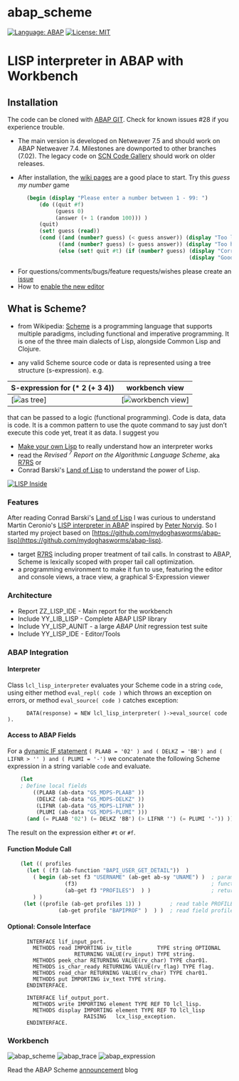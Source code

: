 # abap_scheme
[![Language: ABAP](https://img.shields.io/badge/Language-ABAP-blue.svg?style=flat)](https://www.sap.com/developer/topics/abap-platform.html)
[![License: MIT](https://img.shields.io/github/license/mashape/apistatus.svg?style=flat)](https://opensource.org/licenses/MIT)
# LISP interpreter in ABAP with Workbench

## Installation
The code can be cloned with [ABAP GIT](http://docs.abapgit.org/). Check for known issues #28 if you experience trouble.

- The main version is developed on Netweaver 7.5 and should work on ABAP Netweaver 7.4. Milestones are downported to other branches (7.02). The legacy code on [SCN Code Gallery](https://wiki.scn.sap.com/wiki/display/Snippets/Lisp+Interpreter+in+ABAP) should work on older releases.

- After installation, the [wiki pages](https://github.com/nomssi/abap_scheme/wiki) are a good place to start. Try this <i>guess my number</i> game

```Scheme
      (begin (display "Please enter a number between 1 - 99: ")
          (do ((quit #f)
               (guess 0)   
               (answer (+ 1 (random 100))) )
          (quit)
          (set! guess (read))
          (cond ((and (number? guess) (< guess answer)) (display "Too low. Please guess again: ") )
                ((and (number? guess) (> guess answer)) (display "Too high. Please guess again: ") )
                (else (set! quit #t) (if (number? guess) (display "Correct!")
                                                         (display "Good bye...") ) ) ) ) )
```

* For questions/comments/bugs/feature requests/wishes please create an [issue](https://github.com/nomssi/abap_scheme/issues)
* How to [enable the new editor](/editor)

## What is Scheme?

- from Wikipedia: [Scheme](https://en.wikipedia.org/wiki/Scheme_%28programming_language%29) is a programming language that supports multiple paradigms, including functional and imperative programming. It is one of the three main dialects of Lisp, alongside Common Lisp and Clojure.

- any valid Scheme source code or data is represented using a tree structure (s-expression). e.g. 

S-expression for (* 2 (+ 3 4)) | workbench view
--- | ---
[![as tree](https://upload.wikimedia.org/wikipedia/commons/thumb/e/e3/Corrected_S-expression_tree_2.png/220px-Corrected_S-expression_tree_2.png)] |  [![workbench view](https://github.com/nomssi/abap_scheme/blob/master/img/sample_sexp.png)]

that can be passed to a logic (functional programming). Code is data, data is code. It is a common pattern to use the quote command to say just don’t execute this code yet, treat it as data. I suggest you
- [Make your own Lisp](https://github.com/kanaka/mal/blob/master/process/guide.md) to really understand how an interpreter works
- read the _Revised <sup>7</sup> Report on the Algorithmic Language Scheme_, aka [R7RS](http://www.r7rs.org/) or 
- Conrad Barski's <a href="http://landoflisp.com/">Land of Lisp</a> to understand the power of Lisp.

[![LISP Inside](https://github.com/nomssi/abap_scheme/blob/master/img/lisplogo_256.png)](http://lisperati.com/logo.html)

### Features
After reading Conrad Barski's <a href="http://landoflisp.com/">Land of Lisp</a> I was curious to understand Martin Ceronio's <a href="https://blogs.sap.com/2015/06/24/a-lisp-interpreter-in-abap/">LISP interpreter in ABAP</a> inspired by [Peter Norvig](http://norvig.com/lispy2.html). So I started my project based on [https://github.com/mydoghasworms/abap-lisp](https://github.com/mydoghasworms/abap-lisp). 

- target [R7RS](http://www.r7rs.org/) including proper treatment of tail calls. In constrast to ABAP, Scheme is lexically scoped with proper tail call optimization.
- a programming environment to make it fun to use, featuring the editor and console views, a trace view, a graphical S-Expression viewer

### Architecture

- Report ZZ_LISP_IDE - Main report for the workbench
- Include YY_LIB_LISP - Complete ABAP LISP library
- Include YY_LISP_AUNIT - a large _ABAP Unit_ regression test suite
- Include YY_LISP_IDE - Editor/Tools

### ABAP Integration
#### Interpreter
Class `lcl_lisp_interpreter` evaluates your Scheme code in a string `code`, using either method `eval_repl( code )` which throws an exception on errors, or method `eval_source( code )` catches exception:

```ABAP
      DATA(response) = NEW lcl_lisp_interpreter( )->eval_source( code ).
```
#### Access to ABAP Fields
For a [dynamic IF statement](https://blogs.sap.com/2016/02/29/dynamic-if-condition/)
     `( PLAAB = '02' ) and ( DELKZ = 'BB') and ( LIFNR > '' ) and ( PLUMI = '-')` 
we concatenate the following Scheme expression in a string variable `code` and evaluate. 

```Scheme
    (let 
    ; Define local fields
        ((PLAAB (ab-data "GS_MDPS-PLAAB" ))
         (DELKZ (ab-data "GS_MDPS-DELKZ" ))
         (LIFNR (ab-data "GS_MDPS-LIFNR" ))
         (PLUMI (ab-data "GS_MDPS-PLUMI" )))
      (and (= PLAAB '02') (= DELKZ 'BB') (> LIFNR '') (= PLUMI '-')) ))
```

The result on the expression either `#t` or `#f`.

#### Function Module Call

```Scheme
    (let (( profiles
      (let ( (f3 (ab-function "BAPI_USER_GET_DETAIL"))  )  
        ( begin (ab-set f3 "USERNAME" (ab-get ab-sy "UNAME") )  ; param USERNAME = sy-uname
                  (f3)                                          ; function module call
                  (ab-get f3 "PROFILES")  ) )                   ; return table PROFILES
        ) )
     (let ((profile (ab-get profiles 1)) )         ; read table PROFILES index 1 INTO profile 
                (ab-get profile "BAPIPROF" )  ) )  ; read field profile-bapiprof
```

#### Optional: Console Interface

```ABAP
      INTERFACE lif_input_port.
        METHODS read IMPORTING iv_title        TYPE string OPTIONAL
                     RETURNING VALUE(rv_input) TYPE string.
        METHODS peek_char RETURNING VALUE(rv_char) TYPE char01.
        METHODS is_char_ready RETURNING VALUE(rv_flag) TYPE flag.
        METHODS read_char RETURNING VALUE(rv_char) TYPE char01.
        METHODS put IMPORTING iv_text TYPE string.
      ENDINTERFACE.
    
      INTERFACE lif_output_port.
        METHODS write IMPORTING element TYPE REF TO lcl_lisp.
        METHODS display IMPORTING element TYPE REF TO lcl_lisp
                        RAISING   lcx_lisp_exception.
      ENDINTERFACE.
```

### Workbench
![abap_scheme](https://github.com/nomssi/abap_scheme/blob/master/img/abap_scheme_workbench.png)
![abap_trace](https://github.com/nomssi/abap_scheme/blob/master/img/abap_lisp_trace.png)
![abap_expression](https://github.com/nomssi/abap_scheme/blob/master/img/SExpressionViewer.png)


Read the ABAP Scheme [announcement](https://blogs.sap.com/2018/02/01/announcing-the-abap-scheme-workbench/) blog
